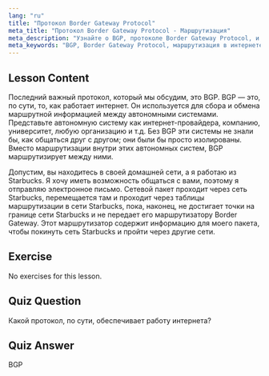 ```yaml
---
lang: "ru"
title: "Протокол Border Gateway Protocol"
meta_title: "Протокол Border Gateway Protocol - Маршрутизация"
meta_description: "Узнайте о BGP, протоколе Border Gateway Protocol, и о том, как он обеспечивает маршрутизацию в интернете между автономными системами. Изучите основы BGP для начинающих."
meta_keywords: "BGP, Border Gateway Protocol, маршрутизация в интернете, автономные системы, сетевые технологии Linux, учебник по BGP, сетевые протоколы, руководство для начинающих"
---
```


## Lesson Content

Последний важный протокол, который мы обсудим, это BGP. BGP — это, по сути, то, как работает интернет. Он используется для сбора и обмена маршрутной информацией между автономными системами. Представьте автономную систему как интернет-провайдера, компанию, университет, любую организацию и т.д. Без BGP эти системы не знали бы, как общаться друг с другом; они были бы просто изолированы. Вместо маршрутизации внутри этих автономных систем, BGP маршрутизирует между ними.

Допустим, вы находитесь в своей домашней сети, а я работаю из Starbucks. Я хочу иметь возможность общаться с вами, поэтому я отправляю электронное письмо. Сетевой пакет проходит через сеть Starbucks, перемещается там и проходит через таблицы маршрутизации в сети Starbucks, пока, наконец, не достигает точки на границе сети Starbucks и не передает его маршрутизатору Border Gateway. Этот маршрутизатор содержит информацию для моего пакета, чтобы покинуть сеть Starbucks и пройти через другие сети.

## Exercise

No exercises for this lesson.

## Quiz Question

Какой протокол, по сути, обеспечивает работу интернета?

## Quiz Answer

BGP

